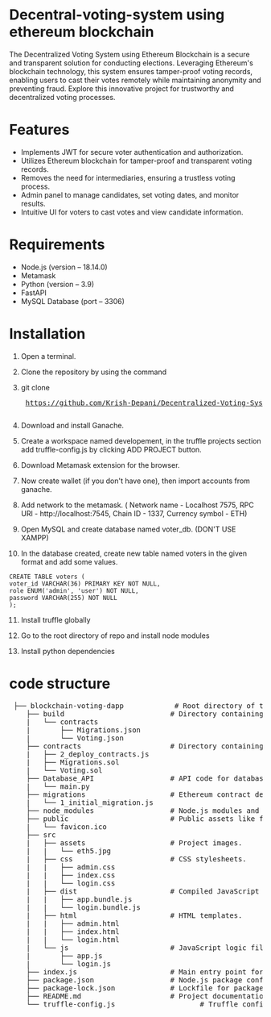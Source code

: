 # Decentral-voting-system using ethereum blockchain 
The Decentralized Voting System using Ethereum Blockchain is a secure and transparent solution for conducting elections. Leveraging Ethereum's blockchain technology, this system ensures tamper-proof voting records, enabling users to cast their votes remotely while maintaining anonymity and preventing fraud. Explore this innovative project for trustworthy and decentralized voting processes.
# Features
* Implements JWT for secure voter authentication and authorization.
* Utilizes Ethereum blockchain for tamper-proof and transparent voting records.
* Removes the need for intermediaries, ensuring a trustless voting process.
* Admin panel to manage candidates, set voting dates, and monitor results.
* Intuitive UI for voters to cast votes and view candidate information.
# Requirements
* Node.js (version – 18.14.0)
* Metamask
* Python (version – 3.9)
* FastAPI
* MySQL Database (port – 3306)
# Installation

1. Open a terminal.

2. Clone the repository by using the command

3. git clone <pre lang=LANG> https://github.com/Krish-Depani/Decentralized-Voting-System-Using-Ethereum-Blockchain.git

4. Download and install Ganache.

5. Create a workspace named developement, in the truffle projects section add truffle-config.js by clicking ADD PROJECT button.

6. Download Metamask extension for the browser.

7. Now create wallet (if you don't have one), then import accounts from ganache.

8. Add network to the metamask. ( Network name - Localhost 7575, RPC URl - http://localhost:7545, Chain ID - 1337, Currency symbol - ETH)

9. Open MySQL and create database named voter_db. (DON'T USE XAMPP)

 10. In the database created, create new table named voters in the given format and add some values.

    CREATE TABLE voters (
    voter_id VARCHAR(36) PRIMARY KEY NOT NULL,
    role ENUM('admin', 'user') NOT NULL,
    password VARCHAR(255) NOT NULL
    );

   11. Install truffle globally

  
  12. Go to the root directory of repo and install node modules
13. Install python dependencies



# code structure 
<pre lang=LANG> ├── blockchain-voting-dapp            # Root directory of the project.
    ├── build                         # Directory containing compiled contract artifacts.
    |   └── contracts                 
    |       ├── Migrations.json       
    |       └── Voting.json           
    ├── contracts                     # Directory containing smart contract source code.
    |   ├── 2_deploy_contracts.js     
    |   ├── Migrations.sol            
    |   └── Voting.sol                
    ├── Database_API                  # API code for database communication.
    |   └── main.py                   
    ├── migrations                    # Ethereum contract deployment scripts.
    |   └── 1_initial_migration.js    
    ├── node_modules                  # Node.js modules and dependencies.
    ├── public                        # Public assets like favicon.
    |   └── favicon.ico               
    ├── src                           
    |   ├── assets                    # Project images.
    |   |   └── eth5.jpg              
    |   ├── css                       # CSS stylesheets.
    |   |   ├── admin.css             
    |   |   ├── index.css             
    |   |   └── login.css             
    |   ├── dist                      # Compiled JavaScript bundles.
    |   |   ├── app.bundle.js         
    |   |   └── login.bundle.js       
    |   ├── html                      # HTML templates.
    |   |   ├── admin.html            
    |   |   ├── index.html            
    |   |   └── login.html            
    |   └── js                        # JavaScript logic files.
    |       ├── app.js                
    |       └── login.js              
    ├── index.js                      # Main entry point for Node.js application.
    ├── package.json                  # Node.js package configuration.
    ├── package-lock.json             # Lockfile for package dependencies.
    ├── README.md                     # Project documentation.
    └── truffle-config.js                    # Truffle configuration file.
